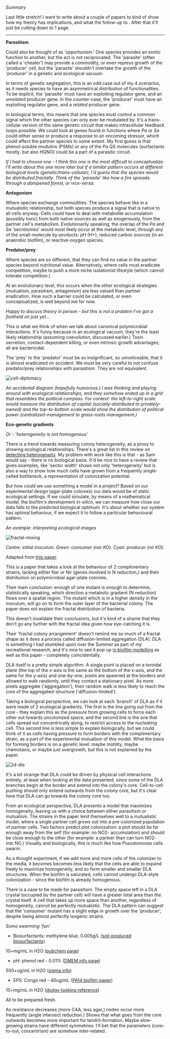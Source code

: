 *Summary*

Last little stretch! I want to write about a couple of papers to kind of show how my theory has implications, and what the follow-up to . After that it'll just be cutting down to 1 page.

---

**Parasitism**

Could also be thought of as 'opportunism.' One species provides an exotic function to another, but the act is not reciprocated. The 'parasite' (often called a 'cheater') may provide a commodity, or even repress growth of the 'producer' cell, but the 'parasite' shouldn't overtake the growth of the 'producer' in a genetic and ecological vacuum.

In terms of genetic segregation, this is an odd case out of my 4 scenarios, as it needs species to have an asymmetrical distribution of functionalities. To be explicit, the 'parasite' must have an exploiting regulator gene, and an *unrelated* producer gene. In the counter-case, the 'producer' must have an exploiting regulator gene, and a *related* producer gene.

In biological terms, this means that one species must control a common signal which the other species can only ever be modulated by. It's a trans-cellular version of the same genetic circuit that makes intracellular feedback loops possible. We could look at genes found in functions where *Pa* or *Sa* could either sense or produce a response to an oncoming stressor, which could affect the partner species to some extent. My first guess is that phenol-soluble modulins (PSMs) or any of the *Pa* QS molecules (surfactants mostly, but also HQNO) could be a part of a parasitic circuit.

*If I had to choose one - I think this one is the most difficult to conceptualize. I'll write about this one more later but if a similar pattern occurs at different biological levels (genetic/trans-cellular), I'd guess that the species would be distributed fractally. Think of the 'parasite' like how a fire spreads through a dampened forest, or vice-versa.*

**Antagonism**

Where species exchange commodities. The species behave like in a mutualistic relationship, but both species produce a signal that is native to all cells anyway. Cells could have to deal with metabolite accumulation (possibly toxic) from both native sources as well as exogenously, from the partner cell's metabolism. Evolutionarily speaking, the overlap of the *Pa* and *Sa* 'secretomes' would most likely occur at the metabolic level, through any of the small-molecule by-products: pH (H+), reduced carbon sources (in an anaerobic biofilm), or reactive-oxygen species.

**Predator/prey**

Where species are so different, that they can find no value in the partner species beyond nutritional value. Alternatively, where cells must eradicate competition, maybe to push a more niche isolationist lifestyle (which cannot tolerate competition.)

At an evolutionary level, this occurs when the other ecological strategies (mutualism, parasitism, antagonism) are less valued than partner eradication. How such a barrier could be calculated, or even conceptualized, is well beyond me for now.

*Happy to discuss theory in person - but this is not a problem I've got a foothold on just yet...*

This is what we think of when we talk about canonical polymicrobial interactions. It's funny because in an ecological vacuum, they're the least likely relationship (assuming coevolution, discussed earlier.) Toxin secretion, contact-dependent killing, or even intrinsic growth advantages; all are bactericidal.

The 'prey' to the 'predator' must be so insignificant, so unnoticeable, that it is almost eradicated on accident. We must be very careful to not confuse predator/prey relationships with parasitism. They are not equivalent.

![cell-diplomacy](https://github.com/marklemzin/marks-masters/raw/main/home-made-diagrams/17.3%20cell-diplomacy.png)


*An accidental diagram (hopefully humorous.) I was thinking and playing around with ecological relationships, and they somehow ended up in a grid that resembles the political compass. For context: the left-to-right scale would measure the distribution of capital (socially-distributed to privately-owned) and the top-to-bottom scale would show the distribution of political power (centralized-management to grass-roots management.)*

**Eco-genetic gradients**

*Or - 'heterogeneity is not homogenous'*

There is a trend towards measuring colony heterogeneity, as a proxy to showing ecological relationships. There's a great list in this review on [detecting heterogeneity](https://pubmed.ncbi.nlm.nih.gov/36227846/). My problem with work like this is that - as Sam would say - there is no biological basis. It'd be nice to have a review that gives examples, like 'sector width' shows not only 'heterogeneity' but is also a way to show how much cells have grown from a frequently single-celled bottleneck, a representation of colonization potential.

But how could we use something a model in a project? Based on our experimental design (agar-plate colonies) our data would be of static ecological settings. If we could simulate, by means of a mathematical model, the biofilm's development *in-silico*, we can measure how close our data falls to the predicted biological optimum. It's about whether our system has optimal behaviour, if we expect it to follow a particular behavioural pattern.

*An example: interpreting ecological images*

![fractal-mixing](https://github.com/marklemzin/marks-masters/raw/main/pictures/11.3%20fractal-mixing.jpg)


*Centre: initial inoculum. Green: consumer (nar KO). Cyan: producer (nir KO).*

Adapted from [this paper](https://pmc.ncbi.nlm.nih.gov/articles/PMC8319339/).

This is a paper that takes a look at the behaviour of 2 complimentary strains, lacking either Nar or Nir (genes involved in N reduction,) and their distribution on polymicrobial agar-plate colonies.

Their main conclusion: enough of one mutant is enough to determine, statistically speaking, which direction a metabolic gradient (N reduction) flows over a spatial region. The mutant which is in a higher density in the inoculum, will go on to form the outer layer of the bacterial colony. The paper does not explain the fractal distribution of bacteria.

This doesn't invalidate their conclusions, but it's kind of a shame that they don't go any further with the fractal idea given how eye-catching it is.

Their 'fractal colony arrangement' doesn't remind me so much of a fractal shape as it does a process called diffusion-limited aggregation (DLA). DLA is something I had stumbled upon over the Summer as part of my recreational research, and it's nice to see it pop up [in biofilm modelling](https://www.sciencedirect.com/science/article/pii/S0038109810000281) as well as this paper - completely coincidentally.

DLA itself is a pretty simple algorithm. A single point is placed on a toroidal plane (the top of the x-axis is the same as the bottom of the x-axis, and the same for the y-axis) and one-by-one, pixels are spawned at the borders and allowed to walk randomly, until they contact a stationary pixel. As more pixels aggregate ('aggregation'), their random walk is less likely to reach the core of the aggregated-structure ('diffusion-limited').

Taking a biological perspective, we can look at each 'branch' of DLA as if it were made of 2 ecological gradients. The first is the line going out from the core - they explain this as the pressure from growing cells to force each other out towards uncolonized space, and the second line is the one that cells spread out concentrically along, to restrict access to the nucleating cell. This second line is less simple to explain biologically, but we could think of it as cells having pressure to form borders with the complimentary strain, as a part of the experimental mutualism of this model. What the basis for forming borders is on a genetic level: maybe motility, maybe chemotaxis, or maybe just overgrowth, but this is not explained by the paper.

![2d-dla](https://github.com/marklemzin/marks-masters/raw/main/home-made-diagrams/28.3%202d-dla.png)

It's a bit strange that DLA could be driven by physical cell interactions entirely, at least when looking at the data presented, since some of the DLA branches begin at the border and extend into the colony's core. Cell-to-cell pushing should only extend outwards from the colony core, but it's clear here that DLA can go towards the colony core too.

From an ecological perspective, DLA presents a model that maximizes homogeneity, leaving us with a choice between either parasitism or mutualism. The strains in the paper lend themselves well to a mutualistic model, where a single partner cell grows out into a pre-colonized population of partner cells. Two factors predict plot colonization: a plot should be far enough away from the self (for example: no NO2- accumulation) and should be close enough to the other (for example: a partner than can turn NO2- into NO.) Visually and biologically, this is much like how *Pseudomonas* cells swarm.

As a thought experiment, if we add more and more cells of the colonizer to the media, it becomes becomes less likely that the cells are able to expand freely to maximize homogeneity, and so form smaller and smaller DLA structures. When the biofilm is saturated, cells cannot undergo DLA-style colonization - since the biofilm is already homogenous.

There is a case to be made for parasitism. The empty space left in a DLA crystal (occupied by the partner cell) will have a greater total area than the crystal itself. A cell that takes up more space than another, regardless of homogeneity, cannot be perfectly mutualistic. The DLA pattern can suggest that the 'consumer' mutant has a slight edge in growth over the 'producer', despite being almost perfectly isogenic strains.

*Some swarming 'fun'*

- Biosurfactants: methylene blue, 0.005g/L ([soil-produced biosurfactants](https://microbiologyjournal.org/screening-and-characterization-of-biosurfactant-producing-strains-in-contaminated-soil/)).

10+mg/mL in H2O ([pubchem page](https://pubchem.ncbi.nlm.nih.gov/compound/Methylene-Blue))

- pH: phenol red - 0.01% ([DMEM info page](https://www.sigmaaldrich.com/NZ/en/products/cell-culture-and-analysis/cell-culture-media-and-buffers/classical-media-and-buffers/dulbeccos-modified-eagle-medium))

500+ug/mL in H2O ([sigma info](https://www.sigmaaldrich.com/deepweb/assets/sigmaaldrich/product/documents/284/843/p4758pis.pdf?srsltid=AfmBOoo47bysu8GZbCUCxf2e6AXvwD_bow43hD6ZjO01V1xTTZ7VpmKc))

- EPS: Congo red - 40ug/mL ([PA14 biofilm paper](https://pubmed.ncbi.nlm.nih.gov/14731271/))

10+mg/mL in H2O ([dodgy-looking reference](https://www.chemicalbook.com/ChemicalProductProperty_EN_CB1261000.htm#:~:text=Direct%20red%2028(Congo%20Red,25%20g%2FL%20at25%E2%84%83.)))

All to be prepared fresh.

As resistance decreases (more CAA, less agar,) nodes occur more frequently (angle intersect reduction.) Shows that what goes from the core outwards becomes more important for tendril-formation. Maybe slow-growing strains have different symmetries. I'll bet that the parameters (core-to-out, concentrism) are somehow inter-related.